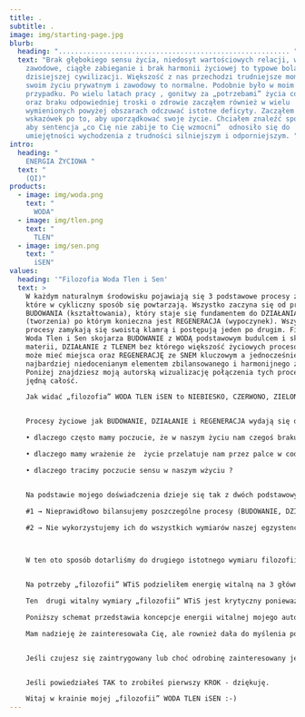 ```yaml
---
title: .
subtitle: .
image: img/starting-page.jpg
blurb:
  heading: "......................................................... "
  text: "Brak głębokiego sensu życia, niedosyt wartościowych relacji, wypalenie
    zawodowe, ciągłe zabieganie i brak harmonii życiowej to typowe bolączki
    dzisiejszej cywilizacji. Większość z nas przechodzi trudniejsze momenty w
    swoim życiu prywatnym i zawodowy to normalne. Podobnie było w moim
    przypadku. Po wielu latach pracy , gonitwy za „potrzebami” życia codziennego
    oraz braku odpowiedniej troski o zdrowie zacząłem również w wielu
    wymienionych powyżej obszarach odczuwać istotne deficyty. Zacząłem szukać
    wskazówek po to, aby uporządkować swoje życie. Chciałem znaleźć sposób na to
    aby sentencja „co Cię nie zabije to Cię wzmocni”  odnosiło się do
    umiejętności wychodzenia z trudności silniejszym i odporniejszym. "
intro:
  heading: "                                                                         \
    ENERGIA ŻYCIOWA "
  text: "                                                                                      \
    (QI)"
products:
  - image: img/woda.png
    text: "                                                                               \
      WODA"
  - image: img/tlen.png
    text: "                                                                                 \
      TLEN"
  - image: img/sen.png
    text: "                                                                              \
      iSEN"
values:
  heading: '"Filozofia Woda Tlen i Sen'
  text: >
    W każdym naturalnym środowisku pojawiają się 3 podstawowe procesy życiowe,
    które w cykliczny sposób się powtarzają. Wszystko zaczyna się od procesu
    BUDOWANIA (kształtowania), który staje się fundamentem do DZIAŁANIA
    (tworzenia) po którym konieczna jest REGENERACJA (wypoczynek). Wszystkie te
    procesy zamykają się swoistą klamrą i postępują jeden po drugim. Filozofia
    Woda Tlen i Sen skojarza BUDOWANIE z WODĄ podstawowym budulcem i składnikiem
    materii, DZIAŁANIE z TLENEM bez którego większość życiowych procesów  nie
    może mieć miejsca oraz REGENERACJĘ ze SNEM kluczowym a jednocześnie
    najbardziej niedocenianym elementem zbilansowanego i harmonijnego życia.
    Poniżej znajdziesz moją autorską wizualizację połączenia tych procesów w
    jędną całość.

    Jak widać „filozofia” WODA TLEN iSEN to NIEBIESKO, CZERWONO, ZIELONY drogowskaz w cyklu naszego życia. Czy tego chcemy czy nie dokładnie tak wygląda każdy nasz dzień. Jakiego drogowskazu użyjemy i gdzie on nas zaprowadzi na codziennej drodze zależy tylko od nas. Jestem przekonany, że postępowanie zgodnie z naturą to dobry i prosty drogowskaz dlaczego tutaj zaczynają się schody?


    Procesy życiowe jak BUDOWANIE, DZIAŁANIE i REGENERACJA wydają się dość oczywiste i proste, a więc …………...

    • dlaczego często mamy poczucie, że w naszym życiu nam czegoś brakuje ?

    • dlaczego mamy wrażenie że  życie przelatuje nam przez palce w codziennej gonitwie  ?

    • dlaczego tracimy poczucie sensu w naszym wżyciu ?


    Na podstawie mojego doświadczenia dzieje się tak z dwóch podstawowych powodów:

    #1 → Nieprawidłowo bilansujemy poszczególne procesy (BUDOWANIE, DZIAŁANIE, REGENERACJA)

    #2 → Nie wykorzystujemy ich do wszystkich wymiarów naszej egzystencji: ciała, umysłu i woli.

     

    W ten oto sposób dotarliśmy do drugiego istotnego wymiaru filozofii WTiS bezpośrednio związanego z naszą egzystencją czyli energii życiowej/witalnej. Już na początku wspomniałem, że temat energii witalnej stanowi fundament harmonijnego życia. Temat energii witalnej jest znany i opisywany od czasów filozofii chińskiej. Był on zawsze intrygujący i wzbudzał oczywiste emocje. Dlatego zmierzenie się z tym tematem i próba wkomponowania tego wymiaru do filozofii życie nie jest prosta i oczywista. Przedstawiam moją interpretację i zrozumienie  w jaki sposób energia witalna staje się integralną częścią mojej „filozofii” życia. Pozostaje z nadzieją, że ta interpretacja przypadnie rownież Tobie do gustu.


    Na potrzeby „filozofii” WTiS podzieliłem energię witalną na 3 główne obszary. Obszar pierwszy to energia fizyczna odpowiadającą za ciało (grec. SOMA) , obszar drugi to energia intelektualna odpowiadająca za umysł/mądrość  (grec. SOPHIA) oraz ostatni trzeci obszar to energia duchowa odpowiedzialna za wolną wolę/duszę (grec. PSYCHE). Niezależnie czy jesteś osobą wierzącą czy nie, nie ma to dla mnie i mojej „filozofii” żadnego  znaczenia. Jestem przekonany że odnajdziesz w sposobie myślenia który będę przedstawiał coś dla siebie również w sferze duchowej (mentalnej), która jest istotnym i komplementarnym elementem całości.

    Ten  drugi witalny wymiary „filozofii” WTiS jest krytyczny ponieważ prawidłowy bilans pomiędzy energią fizyczną (CIAŁO-SOMA) , intelektualną (UMYSŁ- SOFIA)  i duchową (WOLNA WOLA-PSYCHE) stanowi istotny fundament szczęśliwego i harmonijnego życia.

    Poniższy schemat przedstawia koncepcje energii witalnej mojego autorstwa, która stanowi drugi komplementarny wymiar filozofii Woda, Tlen iSen,

    Mam nadzieję że zainteresowała Cię, ale rownież dała do myślenia powyższa wizualizacja. Jeśli na pierwszy rzut oka wygląda dość skomplikowanie nie ma powodu do niepokoju. Będziemy spokojnie, systematycznie ale i z odwagą rozwiązywać poszczególne obrazkowe zagadki. W ich odkrywaniu niech nam pomogą słowa chińskiego filozofa Laozi (7), który podpowiadał, że „nawet najdalsza podróż zaczyna się od pierwszego kroku”.


    Jeśli czujesz się zaintrygowany lub choć odrobinę zainteresowany jestem przekonany że się nie zawiedziesz. Zapraszam do wspólnego odkrywania tego co oczywiste a jednak nie takie proste, gdzie podzielę się z Tobą zdobytą wiedzą. Dołożę wszelkich starań aby przekazywane przeze mnie informacje były interesujące a jednocześnie intuicyjne i łatwe do wprowadzenia w Twoim życiu.


    Jeśli powiedziałeś TAK to zrobiłeś pierwszy KROK - dziękuję.

    Witaj w krainie mojej „filozofii” WODA TLEN iSEN :-)
---
```


